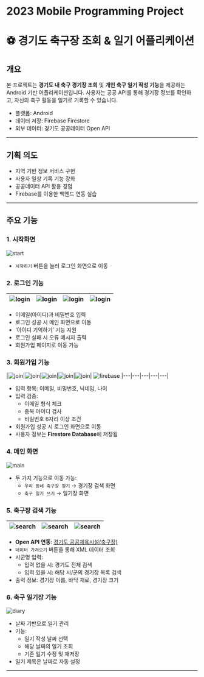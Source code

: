 # 2023 Mobile Programming Project
# ⚽ 경기도 축구장 조회 & 일기 어플리케이션

## 개요

본 프로젝트는 **경기도 내 축구 경기장 조회** 및 **개인 축구 일기 작성 기능**을 제공하는 Android 기반 어플리케이션입니다. 사용자는 공공 API를 통해 경기장 정보를 확인하고, 자신의 축구 활동을 일기로 기록할 수 있습니다.

- 플랫폼: Android
- 데이터 저장: Firebase Firestore
- 외부 데이터: 경기도 공공데이터 Open API

---

## 기획 의도

- 지역 기반 정보 서비스 구현
- 사용자 일상 기록 기능 강화
- 공공데이터 API 활용 경험
- Firebase를 이용한 백엔드 연동 실습

---

## 주요 기능

### 1. 시작화면
![start](screens/start.png)
- `시작하기` 버튼을 눌러 로그인 화면으로 이동


### 2. 로그인 기능
|![login](screens/login1.png)|![login](screens/login2.png)|![login](screens/login3.png)|![login](screens/login4.png)|
|---|---|---|---|
- 이메일(아이디)과 비밀번호 입력
- 로그인 성공 시 메인 화면으로 이동
- ‘아이디 기억하기’ 기능 지원
- 로그인 실패 시 오류 메시지 출력
- 회원가입 페이지로 이동 가능

### 3. 회원가입 기능
|![join](screens/join1.png)|![join](screens/join2.png)|![join](screens/join3.png)|![join](screens/join4.png)|![join](screens/join5.png)|
![firebase](screens/firebase.png)
|---|---|---|---|---|
- 입력 항목: 이메일, 비밀번호, 닉네임, 나이
- 입력 검증:
  - 이메일 형식 체크
  - 중복 아이디 검사
  - 비밀번호 6자리 이상 조건
- 회원가입 성공 시 로그인 화면으로 이동
- 사용자 정보는 **Firestore Database**에 저장됨

### 4. 메인 화면
![main](screens/main.png)
- 두 가지 기능으로 이동 가능:
  - `우리 동네 축구장 찾기` → 경기장 검색 화면
  - `축구 일기 쓰기` → 일기장 화면

### 5. 축구장 검색 기능
|![search](screens/search1.png)|![search](screens/search2.png)|![search](screens/search3.png)|
|---|---|---|
- **Open API 연동**: [경기도 공공체육시설(축구장)](https://openapi.gg.go.kr/PublicTrainingFacilitySoccer)
- `데이터 가져오기` 버튼을 통해 XML 데이터 조회
- 시군명 입력:
  - 입력 없을 시: 경기도 전체 검색
  - 입력 있을 시: 해당 시/군의 경기장 목록 검색
- 출력 정보: 경기장 이름, 바닥 재료, 경기장 크기

### 6. 축구 일기장 기능
![diary](screens/diary.png)
- 날짜 기반으로 일기 관리
- 기능:
  - 일기 작성 날짜 선택
  - 해당 날짜의 일기 조회
  - 기존 일기 수정 및 재저장
- 일기 제목은 날짜로 자동 설정

---
